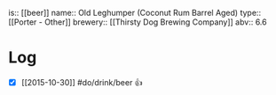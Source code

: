 is:: [[beer]]
name:: Old Leghumper (Coconut Rum Barrel Aged)
type:: [[Porter - Other]]
brewery:: [[Thirsty Dog Brewing Company]]
abv:: 6.6

# Log
- [x] [[2015-10-30]] #do/drink/beer 👍
